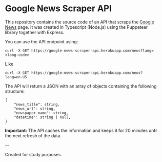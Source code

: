 # Google News Scraper API

This repository contains the source code of an API that scraps the [Google News](https://news.google.com/) page.
It was created in Typescript (Node.js) using the Puppeteer library together with Express.

You can use the API endpoint using:

```ssh
curl -X GET https://google-news-scraper-api.herokuapp.com/news?lang=<lang-code>
```

Like

```ssh
curl -X GET https://google-news-scraper-api.herokuapp.com/news?lang=en-US
```

The API will return a JSON with an array of objects containing the following structure:

```JS
{
    "news_title": string,
    "news_url": string,
    "newspaper_name": string,
    "datetime": string | null,
}
```

**Important:** The API caches the information and keeps it for 20 minutes until the next refresh of the data.

--

Created for study purposes.
